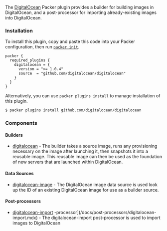 The [DigitalOcean](https://www.digitalocean.com/) Packer plugin provides a builder for building images in
DigitalOcean, and a post-processor for importing already-existing images into
DigitalOcean.


### Installation

To install this plugin, copy and paste this code into your Packer configuration, then run [`packer init`](https://www.packer.io/docs/commands/init).

```hcl
packer {
  required_plugins {
    digitalocean = {
      version = ">= 1.0.4"
      source  = "github.com/digitalocean/digitalocean"
    }
  }
}
```

Alternatively, you can use `packer plugins install` to manage installation of this plugin.

```sh
$ packer plugins install github.com/digitalocean/digitalocean
```

### Components

#### Builders

- [digitalocean](/packer/integrations/digitalocean/latest/components/builder/digitalocean) - The builder takes a source image, runs any provisioning necessary on the image after launching it, then snapshots it into a reusable image. This reusable image can then be used as the foundation of new servers that are launched within DigitalOcean.

#### Data Sources

- [digitalocean-image](/packer/integrations/digitalocean/latest/components/datasource/image) - The DigitalOcean image data source is used look up the ID of an existing DigitalOcean image for use as a builder source.

#### Post-processors

- [digitalocean-import](/packer/integrations/digitalocean/latest/components/post-processor/import) -processor](/docs/post-processors/digitalocean-import.mdx) - The digitalocean-import post-processor is used to import images to DigitalOcean
